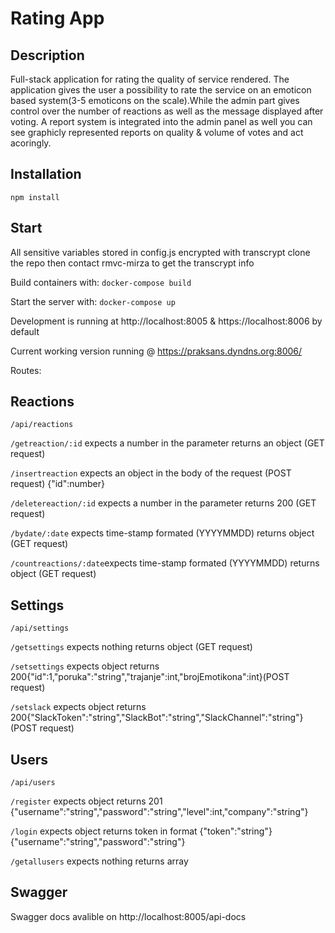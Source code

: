 # Rating App

## Description

Full-stack application for rating the quality of service rendered. The application gives the user a possibility to rate the service on an emoticon based system(3-5 emoticons on the scale).While the admin part gives control over the number of reactions as well as the message displayed after voting. A report system is integrated into the admin panel as well you can see graphicly represented reports on quality & volume of votes and act acoringly.

## Installation
`npm install`

## Start

All sensitive variables stored in config.js encrypted with transcrypt clone the repo then contact rmvc-mirza to get the transcrypt info

Build containers with:
`docker-compose build`

Start the server with:
`docker-compose up `

Development is running at http://localhost:8005 & https://localhost:8006 by default


Current working version running @ https://praksans.dyndns.org:8006/

Routes:
## Reactions
`/api/reactions`

`/getreaction/:id` expects a number in the parameter returns an object (GET request)

`/insertreaction`  expects an object in the body of the request (POST request) {"id":number}

`/deletereaction/:id` expects a number in the parameter returns 200 (GET request)

`/bydate/:date` expects time-stamp formated (YYYYMMDD) returns object (GET request)

`/countreactions/:date`expects time-stamp formated (YYYYMMDD) returns object (GET request)

## Settings 
`/api/settings`

`/getsettings` expects nothing returns object (GET request)

`/setsettings` expects object returns 200{"id":1,"poruka":"string","trajanje":int,"brojEmotikona":int}(POST request)

`/setslack` expects object returns 200{"SlackToken":"string","SlackBot":"string","SlackChannel":"string"}(POST request)

## Users
`/api/users`

`/register` expects object returns 201 {"username":"string","password":"string","level":int,"company":"string"}

`/login` expects object returns token in format {"token":"string"} {"username":"string","password":"string"}

`/getallusers` expects nothing returns array


## Swagger

Swagger docs avalible on http://localhost:8005/api-docs



